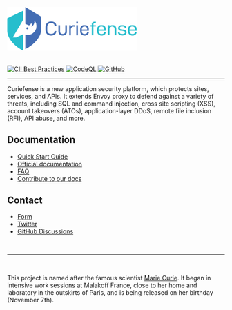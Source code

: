 <div>
	<img width="300" src="https://raw.githubusercontent.com/cncf/artwork/master/projects/curiefense/horizontal/color/curiefense-horizontal-color.svg" alt="Curiefense Logo">
	<br><br>
</div>

[![CII Best Practices](https://bestpractices.coreinfrastructure.org/projects/4576/badge)](https://bestpractices.coreinfrastructure.org/projects/4576) 
[![CodeQL](https://github.com/curiefense/curiefense/actions/workflows/codeql-analysis.yml/badge.svg)](https://github.com/curiefense/curiefense/actions/workflows/codeql-analysis.yml)
[![GitHub](https://img.shields.io/github/license/curiefense/curiefense)](https://github.com/curiefense/curiefense/blob/master/LICENSE)

---

Curiefense is a new application security platform, which protects sites, services, and APIs. It extends Envoy proxy to defend against a variety of threats, including SQL and command injection, cross site scripting (XSS), account takeovers (ATOs), application-layer DDoS, remote file inclusion (RFI), API abuse, and more.

## Documentation

* [Quick Start Guide](https://docs.curiefense.io/installation/getting-started-with-curiefense)
* [Official documentation](https://docs.curiefense.io)
* [FAQ](https://www.curiefense.io/faq)
* [Contribute to our docs](https://github.com/curiefense/curiefense-gitbook)

## Contact

* [Form](https://www.curiefense.io/contact-us)
* [Twitter](https://twitter.com/curiefense)
* [GitHub Discussions](https://github.com/curiefense/curiefense/discussions)

<br>

---

<br>

This project is named after the famous scientist [Marie Curie](https://www.curiefense.io/marie-curie). It began in intensive work sessions at Malakoff France, close to her home and laboratory in the outskirts of Paris, and is being released on her birthday (November 7th).
